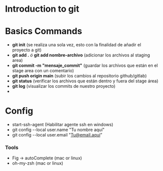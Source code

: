 # Introduction to git

# Basics Commands

- <strong>git init</strong> (se realiza una sola vez, esto con la finalidad de añadir el proyecto a git)
- <strong>git add .</strong> <i>ó</i> <strong>git add nombre-archivo</strong> (adicionar los archivos al staging area)
- <strong>git commit -m "mensaje_commit"</strong> (guardar los archivos que están en el stage area con un comentario)
- <strong>git push origin main</strong> (subir los cambios al repositorio github/gitlab)
- <strong>git status</strong> (verificar los archivos que están dentro y fuera del stage área)
- <strong>git log</strong> (visualizar los commits de nuestro proyecto)
- <strong></strong>

# Config

- start-ssh-agent (Habilitar agente ssh en windows)
- git config --local user.name "Tu nombre aquí"
- git config --local user.email "Tu@email.aqui”


### Tools

- Fig -> autoComplete (mac or linux)
- oh-my-zsh (mac or linux)